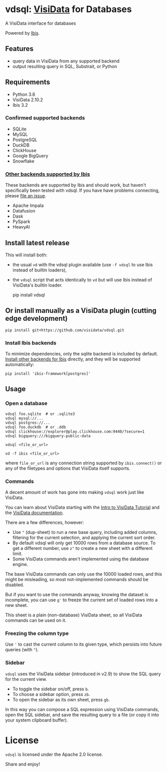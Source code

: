# vdsql: [VisiData](https://visidata.org) for Databases

A VisiData interface for databases

Powered by [Ibis](https://ibis-project.org).

## Features

- query data in VisiData from any supported backend
- output resulting query in SQL, Substrait, or Python

## Requirements

- Python 3.8
- VisiData 2.10.2
- Ibis 3.2

### Confirmed supported backends

- SQLite
- MySQL
- PostgreSQL
- DuckDB
- ClickHouse
- Google BigQuery
- Snowflake

### [Other backends supported by Ibis](https://ibis-project.org/docs/3.1.0/backends/)

These backends are supported by Ibis and should work, but haven't specifically been tested with vdsql.
If you have have problems connecting, please [file an issue](https://github.com/visidata/vdsql/issues/new).

- Apache Impala
- Datafusion
- Dask
- PySpark
- HeavyAI

## Install latest release

This will install both:
  - the usual `vd` with the vdsql plugin available (use `-f vdsql` to use Ibis instead of builtin loaders),
  - the `vdsql` script that acts identically to `vd` but will use Ibis instead of VisiData's builtin loader.

    pip install vdsql

## Or install manually as a VisiData plugin (cutting edge development)

    pip install git+https://github.com/visidata/vdsql.git

### Install Ibis backends

To minimize dependencies, only the sqlite backend is included by default.
[Install other backends for Ibis](https://ibis-project.org/docs/3.1.0/backends/#direct-execution-backends) directly, and they will be supported automatically:

    pip install 'ibis-framework[postgres]'

## Usage

### Open a database

    vdsql foo.sqlite  # or .sqlite3
    vdsql mysql://...
    vdsql postgres://...
    vdsql foo.duckdb  # or .ddb
    vdsql clickhouse://explorer@play.clickhouse.com:9440/?secure=1
    vdsql bigquery:///bigquery-public-data

    vdsql <file_or_url>

    vd -f ibis <file_or_url>

where `file_or_url` is any connection string supported by `ibis.connect()` or any of the filetypes and options that VisiData itself supports.

### Commands

A decent amount of work has gone into making `vdsql` work just like VisiData.

You can learn about VisiData starting with the [Intro to VisiData Tutorial](https://jsvine.github.io/intro-to-visidata/) and the [VisiData documentation](https://visidata.org/docs).

There are a few differences, however:

- Use `"` (dup-sheet) to run a new base query, including added columns, filtering for the current selection, and applying the current sort order.
- By default vdsql will only get 10000 rows from a database source.  To get a different number, use `z"` to create a new sheet with a different limit.
- Some VisiData commands aren't implemented using the database engine.

The base VisiData commands can only use the 10000 loaded rows, and this might be misleading, so most not-implemented commands should be disabled.

But if you want to use the commands anyway, knowing the dataset is incomplete, you can use `g'` to freeze the current set of loaded rows into a new sheet.

This sheet is a plain (non-database) VisiData sheet, so all VisiData commands can be used on it.

### Freezing the column type

Use `'` to cast the current column to its given type, which persists into future queries (with `"`).

### Sidebar

`vdsql` uses the VisiData sidebar (introduced in v2.9) to show the SQL query for the current view.

- To toggle the sidebar on/off, press `b`.
- To choose a sidebar option, press `zb`.
- To open the sidebar as its own sheet, press `gb`.

In this way you can compose a SQL expression using VisiData commands, open the SQL sidebar, and save the resulting query to a file (or copy it into your system clipboard buffer).

# License

`vdsql` is licensed under the Apache 2.0 license.

Share and enjoy!
